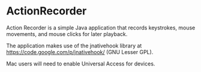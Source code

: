 ActionRecorder
==============

Action Recorder is a simple Java application that records keystrokes, mouse movements, and mouse clicks for later playback.

The application makes use of the jnativehook library at https://code.google.com/p/jnativehook/ (GNU Lesser GPL).

Mac users will need to enable Universal Access for devices.
